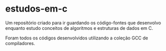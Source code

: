 # estudos-em-c
Um repositório criado para ir guardando os código-fontes que desenvolvo enquanto estudo conceitos de algoritmos e estruturas de dados em C.

Foram todos os códigos desenvolvidos utilizando a coleção GCC de compiladores.
